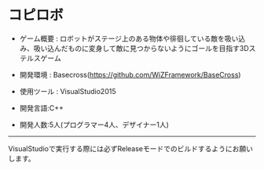 # コピロボ

* ゲーム概要 : ロボットがステージ上のある物体や徘徊している敵を吸い込み、吸い込んだものに変身して敵に見つからないようにゴールを目指す3Dステルスゲーム

* 開発環境 : Basecross(https://github.com/WiZFramework/BaseCross)

* 使用ツール : VisualStudio2015

* 開発言語:C++

* 開発人数:5人(プログラマー4人、デザイナー1人)
-------------------------------------------------------------------------------------------
VisualStudioで実行する際には必ずReleaseモードでのビルドするようにお願いします。

